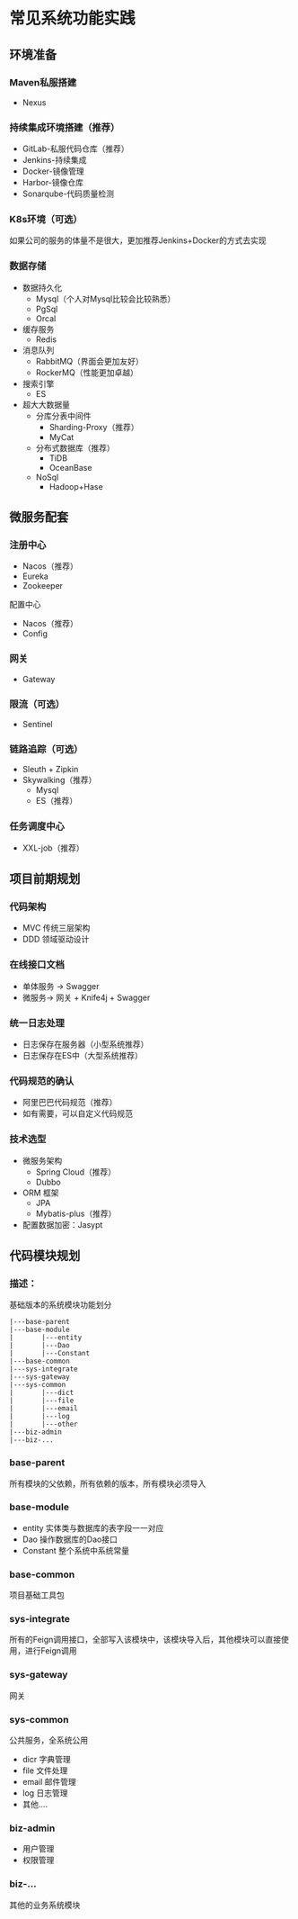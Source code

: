 # 常见系统功能实践

## 环境准备

### Maven私服搭建

+ Nexus

### 持续集成环境搭建（推荐）

+ GitLab-私服代码仓库（推荐）
+ Jenkins-持续集成
+ Docker-镜像管理
+ Harbor-镜像仓库
+ Sonarqube-代码质量检测

### K8s环境（可选）

如果公司的服务的体量不是很大，更加推荐Jenkins+Docker的方式去实现

### 数据存储

+ 数据持久化
  + Mysql（个人对Mysql比较会比较熟悉）
  + PgSql
  + Orcal
+ 缓存服务
  + Redis
+ 消息队列
  + RabbitMQ（界面会更加友好）
  + RockerMQ（性能更加卓越）
+ 搜索引擎
  + ES
+ 超大大数据量
  + 分库分表中间件
    + Sharding-Proxy（推荐）
    + MyCat
  + 分布式数据库（推荐）
    + TiDB
    + OceanBase
  + NoSql
    + Hadoop+Hase

## 微服务配套

### 注册中心

+ Nacos（推荐）
+ Eureka
+ Zookeeper

配置中心

+ Nacos（推荐）
+ Config

### 网关

+ Gateway

### 限流（可选）

+ Sentinel

### 链路追踪（可选）

+ Sleuth + Zipkin
+ Skywalking（推荐）
  + Mysql 
  + ES（推荐）

### 任务调度中心

+ XXL-job（推荐）

## 项目前期规划

### 代码架构

+ MVC 传统三层架构 
+ DDD 领域驱动设计

### 在线接口文档

+ 单体服务 -> Swagger
+ 微服务-> 网关 + Knife4j + Swagger

### 统一日志处理

+ 日志保存在服务器（小型系统推荐）
+ 日志保存在ES中（大型系统推荐）

### 代码规范的确认

+ 阿里巴巴代码规范（推荐）
+ 如有需要，可以自定义代码规范

### 技术选型

+ 微服务架构
  + Spring Cloud（推荐）
  + Dubbo
+ ORM 框架
  + JPA
  + Mybatis-plus（推荐）
+ 配置数据加密：Jasypt

## 代码模块规划

### 描述：

基础版本的系统模块功能划分

~~~
|---base-parent
|---base-module
|       |---entity
|       |---Dao
|       |---Constant
|---base-common
|---sys-integrate
|---sys-gateway
|---sys-common
|       |---dict
|       |---file
|       |---email
|       |---log
|       |---other
|---biz-admin
|---biz-...
~~~

### base-parent

所有模块的父依赖，所有依赖的版本，所有模块必须导入

### base-module

+ entity 实体类与数据库的表字段一一对应
+ Dao 操作数据库的Dao接口
+ Constant 整个系统中系统常量

### base-common

项目基础工具包

### sys-integrate

所有的Feign调用接口，全部写入该模块中，该模块导入后，其他模块可以直接使用，进行Feign调用

### sys-gateway

网关

### sys-common

公共服务，全系统公用

+ dicr 字典管理
+ file 文件处理
+ email 邮件管理
+ log 日志管理
+ 其他....

### biz-admin

+ 用户管理
+ 权限管理

### biz-...

其他的业务系统模块

